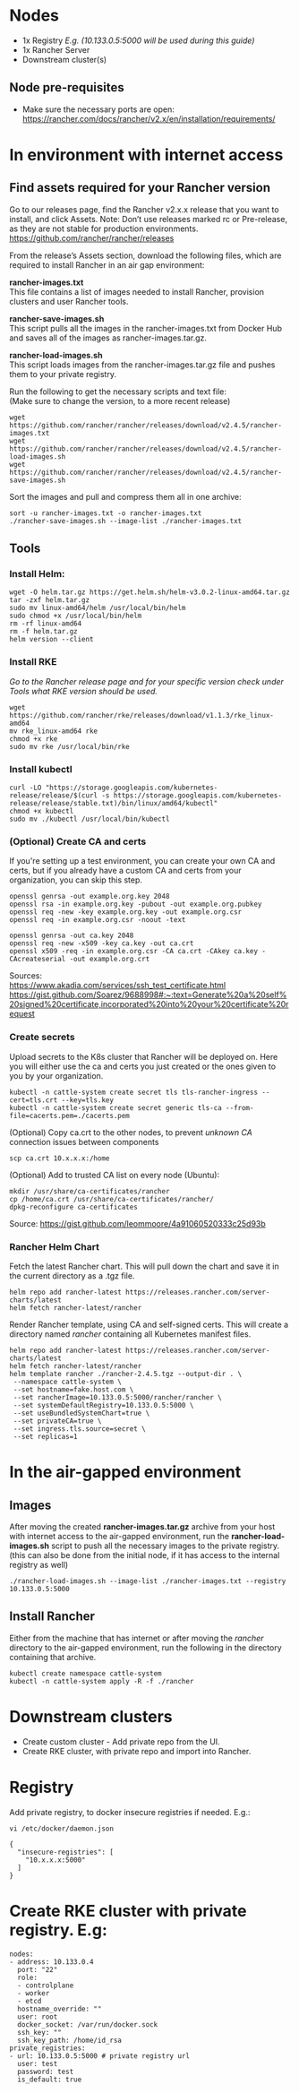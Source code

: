 # Nodes
- 1x Registry *E.g. (10.133.0.5:5000 will be used during this guide)*  
- 1x Rancher Server 
- Downstream cluster(s)

## Node pre-requisites 
- Make sure the necessary ports are open: https://rancher.com/docs/rancher/v2.x/en/installation/requirements/ 

# In environment with internet access
## Find assets required for your Rancher version 
Go to our releases page, find the Rancher v2.x.x release that you want to install, and click Assets. Note: Don’t use releases marked rc or Pre-release, as they are not stable for production environments.
https://github.com/rancher/rancher/releases

From the release’s Assets section, download the following files, which are required to install Rancher in an air gap environment:  

**rancher-images.txt**  
This file contains a list of images needed to install Rancher, provision clusters and user Rancher tools.  

**rancher-save-images.sh**  
This script pulls all the images in the rancher-images.txt from Docker Hub and saves all of the images as rancher-images.tar.gz.  

**rancher-load-images.sh**  
This script loads images from the rancher-images.tar.gz file and pushes them to your private registry.

Run the following to get the necessary scripts and text file:  
(Make sure to change the version, to a more recent release)
```
wget https://github.com/rancher/rancher/releases/download/v2.4.5/rancher-images.txt
wget https://github.com/rancher/rancher/releases/download/v2.4.5/rancher-load-images.sh
wget https://github.com/rancher/rancher/releases/download/v2.4.5/rancher-save-images.sh
```

Sort the images and pull and compress them all in one archive: 
```
sort -u rancher-images.txt -o rancher-images.txt
./rancher-save-images.sh --image-list ./rancher-images.txt
```

## Tools
### Install Helm: 
```
wget -O helm.tar.gz https://get.helm.sh/helm-v3.0.2-linux-amd64.tar.gz
tar -zxf helm.tar.gz
sudo mv linux-amd64/helm /usr/local/bin/helm
sudo chmod +x /usr/local/bin/helm
rm -rf linux-amd64
rm -f helm.tar.gz
helm version --client
```

### Install RKE 
*Go to the Rancher release page and for your specific version check under Tools what RKE version should be used.*  
```
wget https://github.com/rancher/rke/releases/download/v1.1.3/rke_linux-amd64
mv rke_linux-amd64 rke
chmod +x rke
sudo mv rke /usr/local/bin/rke
```

### Install kubectl 
```
curl -LO "https://storage.googleapis.com/kubernetes-release/release/$(curl -s https://storage.googleapis.com/kubernetes-release/release/stable.txt)/bin/linux/amd64/kubectl"
chmod +x kubectl
sudo mv ./kubectl /usr/local/bin/kubectl
```

### (Optional) Create CA and certs 
If you're setting up a test environment, you can create your own CA and certs, but if you already have a custom CA and certs from your organization, you can skip this step. 
```
openssl genrsa -out example.org.key 2048
openssl rsa -in example.org.key -pubout -out example.org.pubkey
openssl req -new -key example.org.key -out example.org.csr
openssl req -in example.org.csr -noout -text

openssl genrsa -out ca.key 2048
openssl req -new -x509 -key ca.key -out ca.crt
openssl x509 -req -in example.org.csr -CA ca.crt -CAkey ca.key -CAcreateserial -out example.org.crt
```
Sources:  
https://www.akadia.com/services/ssh_test_certificate.html
https://gist.github.com/Soarez/9688998#:~:text=Generate%20a%20self%20signed%20certificate,incorporated%20into%20your%20certificate%20request  
  
### Create secrets
Upload secrets to the K8s cluster that Rancher will be deployed on. Here you will either use the ca and certs you just created or the ones given to you by your organization.
```
kubectl -n cattle-system create secret tls tls-rancher-ingress --cert=tls.crt --key=tls.key
kubectl -n cattle-system create secret generic tls-ca --from-file=cacerts.pem=./cacerts.pem
```
(Optional) Copy ca.crt to the other nodes, to prevent *unknown CA* connection issues between components 
```
scp ca.crt 10.x.x.x:/home
```

(Optional) Add to trusted CA list on every node (Ubuntu): 
```
mkdir /usr/share/ca-certificates/rancher
cp /home/ca.crt /usr/share/ca-certificates/rancher/
dpkg-reconfigure ca-certificates
```
Source: https://gist.github.com/leommoore/4a91060520333c25d93b

### Rancher Helm Chart 
Fetch the latest Rancher chart. This will pull down the chart and save it in the current directory as a .tgz file.
```
helm repo add rancher-latest https://releases.rancher.com/server-charts/latest
helm fetch rancher-latest/rancher
```
Render Rancher template, using CA and self-signed certs. This will create a directory named *rancher* containing all Kubernetes manifest files.  
```
helm repo add rancher-latest https://releases.rancher.com/server-charts/latest
helm fetch rancher-latest/rancher
helm template rancher ./rancher-2.4.5.tgz --output-dir . \
 --namespace cattle-system \
 --set hostname=fake.host.com \
 --set rancherImage=10.133.0.5:5000/rancher/rancher \
 --set systemDefaultRegistry=10.133.0.5:5000 \
 --set useBundledSystemChart=true \
 --set privateCA=true \
 --set ingress.tls.source=secret \
 --set replicas=1
 ```

# In the air-gapped environment
## Images
After moving the created **rancher-images.tar.gz** archive from your host with internet access to the air-gapped environment, run the **rancher-load-images.sh** script to push all the necessary images to the private registry. (this can also be done from the initial node, if it has access to the internal registry as well) 
```
./rancher-load-images.sh --image-list ./rancher-images.txt --registry 10.133.0.5:5000
```

## Install Rancher 
Either from the machine that has internet or after moving the *rancher* directory to the air-gapped environment, run the following in the directory containing that archive. 
```
kubectl create namespace cattle-system
kubectl -n cattle-system apply -R -f ./rancher
```

# Downstream clusters
- Create custom cluster - Add private repo from the UI.
- Create RKE cluster, with private repo and import into Rancher. 

# Registry
Add private registry, to docker insecure registries if needed. E.g.: 
```
vi /etc/docker/daemon.json

{
  "insecure-registries": [
    "10.x.x.x:5000"
  ]
}
```

# Create RKE cluster with private registry. E.g:
```
nodes:
- address: 10.133.0.4
  port: "22"
  role:
  - controlplane
  - worker
  - etcd
  hostname_override: ""
  user: root
  docker_socket: /var/run/docker.sock
  ssh_key: ""
  ssh_key_path: /home/id_rsa
private_registries:
- url: 10.133.0.5:5000 # private registry url
  user: test
  password: test
  is_default: true
```


